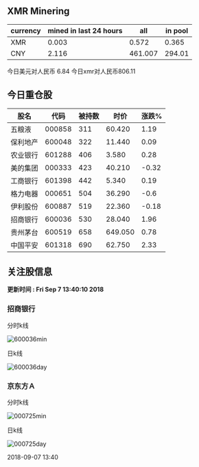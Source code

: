 ## XMR Minering

|currency|mined in last 24 hours|all|in pool|
|---|---|---|---|
|XMR|0.003|0.572|0.365|
|CNY|2.116|461.007|294.01|

今日美元对人民币 6.84	今日xmr对人民币806.11


## 今日重仓股 

|股名|代码|被持数|时价|涨跌%|
|---|---|---|---|---|
|五粮液|000858|311|60.420|1.19|
|保利地产|600048|322|11.440|0.09|
|农业银行|601288|406|3.580|0.28|
|美的集团|000333|423|40.210|-0.32|
|工商银行|601398|442|5.340|0.19|
|格力电器|000651|504|36.290|-0.6|
|伊利股份|600887|519|22.360|-0.18|
|招商银行|600036|530|28.040|1.96|
|贵州茅台|600519|658|649.050|0.78|
|中国平安|601318|690|62.750|2.33|

## 关注股信息
**更新时间 : Fri Sep  7 13:40:10 2018**
### 招商银行 
分时k线

![600036min](http://image.sinajs.cn/newchart/min/n/sh600036.gif)

日k线

![600036day](http://image.sinajs.cn/newchart/daily/n/sh600036.gif)

### 京东方Ａ 
分时k线

![000725min](http://image.sinajs.cn/newchart/min/n/sz000725.gif)

日k线

![000725day](http://image.sinajs.cn/newchart/daily/n/sz000725.gif)

2018-09-07 13:40